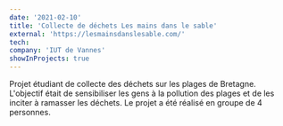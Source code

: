 ```yaml
---
date: '2021-02-10'
title: 'Collecte de déchets Les mains dans le sable'
external: 'https://lesmainsdanslesable.com/'
tech:
company: 'IUT de Vannes'
showInProjects: true
---
```


Projet étudiant de collecte des déchets sur les plages de Bretagne. L'objectif était de sensibiliser les gens à la pollution des plages et de les inciter à ramasser les déchets. Le projet a été réalisé en groupe de 4 personnes.
